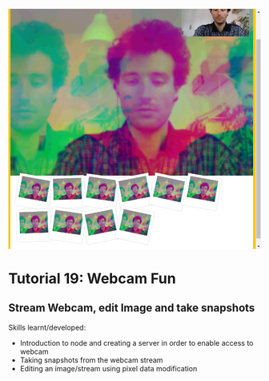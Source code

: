 ![](https://raw.githubusercontent.com/taylorkrn/JavaScript30-Tutorials/main/19%20-%20Webcam%20Fun/screenshot.png)

# Tutorial 19: Webcam Fun

## Stream Webcam, edit Image and take snapshots

Skills learnt/developed:
- Introduction to node and creating a server in order to enable access to webcam
- Taking snapshots from the webcam stream
- Editing an image/stream using pixel data modification
